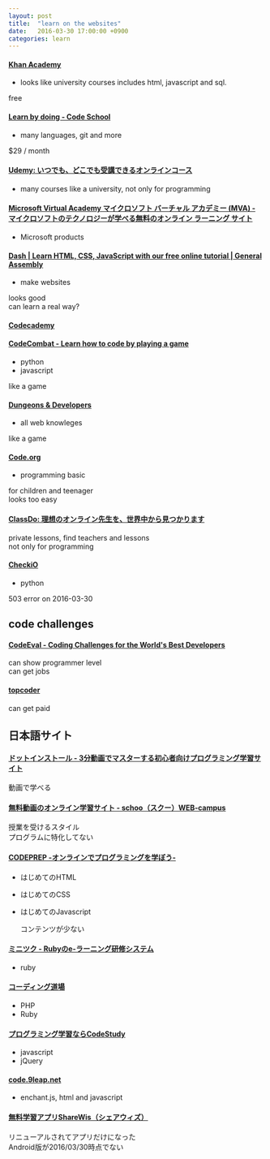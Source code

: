 ```yaml
---
layout: post
title:  "learn on the websites"
date:   2016-03-30 17:00:00 +0900
categories: learn
---
```


#### [Khan Academy](https://www.khanacademy.org/)
- looks like university courses includes html, javascript and sql.

free

#### [Learn by doing - Code School](https://www.codeschool.com/)
- many languages, git and more

$29 / month

#### [Udemy: いつでも、どこでも受講できるオンラインコース](https://www.udemy.com/jp/)
- many courses like a university, not only for programming

#### [Microsoft Virtual Academy マイクロソフト バーチャル アカデミー (MVA) - マイクロソフトのテクノロジーが学べる無料のオンライン ラーニング サイト](https://mva.microsoft.com/)
- Microsoft products

#### [Dash | Learn HTML, CSS, JavaScript with our free online tutorial | General Assembly](https://dash.generalassemb.ly/)
- make websites

looks good  
can learn a real way?

#### [Codecademy](https://www.codecademy.com/learn)

#### [CodeCombat - Learn how to code by playing a game](http://codecombat.com/)
- python
- javascript

like a game

#### [Dungeons & Developers](http://www.dungeonsanddevelopers.com/)
- all web knowleges

like a game  

#### [Code.org](https://studio.code.org/)
- programming basic

for children and teenager  
looks too easy

#### [ClassDo: 理想のオンライン先生を、世界中から見つかります](https://classdo.com/ja/student)
private lessons, find teachers and lessons  
not only for programming  

#### [CheckiO](https://checkio.org/)
- python

503 error on 2016-03-30  

## code challenges

#### [CodeEval - Coding Challenges for the World's Best Developers](https://www.codeeval.com/)
can show programmer level  
can get jobs  

#### [topcoder](https://www.topcoder.com/)
can get paid  

## 日本語サイト

#### [ドットインストール - 3分動画でマスターする初心者向けプログラミング学習サイト](http://dotinstall.com/)
動画で学べる  

#### [無料動画のオンライン学習サイト - schoo（スクー）WEB-campus](https://schoo.jp/)
授業を受けるスタイル  
プログラムに特化してない

#### [CODEPREP -オンラインでプログラミングを学ぼう-](http://codeprep.jp/)
- はじめてのHTML
- はじめてのCSS
- はじめてのJavascript

  コンテンツが少ない

#### [ミニツク - Rubyのe-ラーニング研修システム](http://www.minituku.net/)
- ruby

#### [コーディング道場](http://www.coding-doujo.jp/)
- PHP
- Ruby

#### [プログラミング学習ならCodeStudy](http://jeek.jp/study)
- javascript
- jQuery

#### [code.9leap.net](http://code.9leap.net/)
- enchant.js, html and javascript

#### [無料学習アプリShareWis（シェアウィズ）](https://share-wis.com/)
リニューアルされてアプリだけになった  
Android版が2016/03/30時点でない  
